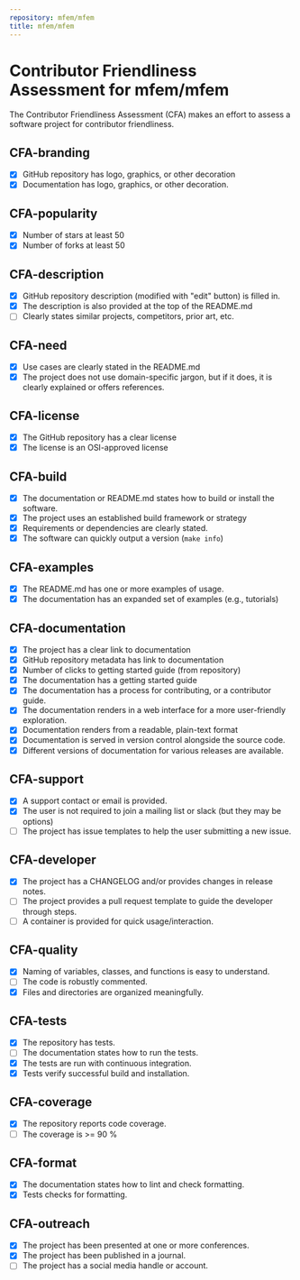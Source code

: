 ```yaml
---
repository: mfem/mfem
title: mfem/mfem
---
```


# Contributor Friendliness Assessment for mfem/mfem

The Contributor Friendliness Assessment (CFA) makes an effort to assess a software project
for contributor friendliness.


## CFA-branding

 - [x] GitHub repository has logo, graphics, or other decoration
 - [x] Documentation has logo, graphics, or other decoration.

## CFA-popularity

 - [x] Number of stars at least 50
 - [x] Number of forks at least 50

## CFA-description

 - [x] GitHub repository description (modified with "edit" button) is filled in.
 - [x] The description is also provided at the top of the README.md
 - [ ] Clearly states similar projects, competitors, prior art, etc.

## CFA-need

 - [x] Use cases are clearly stated in the README.md
 - [x] The project does not use domain-specific jargon, but if it does, it is clearly explained or offers references.

## CFA-license

 - [x] The GitHub repository has a clear license
 - [x] The license is an OSI-approved license

## CFA-build

 - [x] The documentation or README.md states how to build or install the software.
 - [x] The project uses an established build framework or strategy
 - [x] Requirements or dependencies are clearly stated.
 - [x] The software can quickly output a version (`make info`)

## CFA-examples

 - [x] The README.md has one or more examples of usage.
 - [x] The documentation has an expanded set of examples (e.g., tutorials)

## CFA-documentation

 - [x] The project has a clear link to documentation
 - [x] GitHub repository metadata has link to documentation
 - [x] Number of clicks to getting started guide (from repository)
 - [x] The documentation has a getting started guide
 - [x] The documentation has a process for contributing, or a contributor guide.
 - [x] The documentation renders in a web interface for a more user-friendly exploration.
 - [x] Documentation renders from a readable, plain-text format
 - [x] Documentation is served in version control alongside the source code.
 - [x] Different versions of documentation for various releases are available.

## CFA-support

 - [x] A support contact or email is provided.
 - [x] The user is not required to join a mailing list or slack (but they may be options)
 - [ ] The project has issue templates to help the user submitting a new issue.

## CFA-developer

 - [x] The project has a CHANGELOG and/or provides changes in release notes.
 - [ ] The project provides a pull request template to guide the developer through steps.
 - [ ] A container is provided for quick usage/interaction.

## CFA-quality

 - [x] Naming of variables, classes, and functions is easy to understand.
 - [ ] The code is robustly commented.
 - [x] Files and directories are organized meaningfully.

## CFA-tests

 - [x] The repository has tests.
 - [ ] The documentation states how to run the tests.
 - [x] The tests are run with continuous integration.
 - [x] Tests verify successful build and installation.

## CFA-coverage

 - [x] The repository reports code coverage.
 - [ ] The coverage is >= 90 %

## CFA-format

 - [x] The documentation states how to lint and check formatting.
 - [x] Tests checks for formatting.

## CFA-outreach

 - [x] The project has been presented at one or more conferences.
 - [x] The project has been published in a journal.
 - [ ] The project has a social media handle or account.
